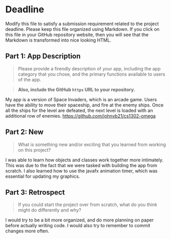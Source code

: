 # Deadline

Modify this file to satisfy a submission requirement related to the project
deadline. Please keep this file organized using Markdown. If you click on
this file in your GitHub repository website, then you will see that the
Markdown is transformed into nice looking HTML.

## Part 1: App Description

> Please provide a firendly description of your app, including the app
> category that you chose, and the primary functions available to users
> of the app.

> **Also, include the GitHub `https` URL to your repository.**

My app is a version of Space Invaders, which is an arcade game. Users have the ability to
move their spaceship, and fire at the enemy ships. Once all the ships for the level are defeated, the next level is loaded with
an additional row of enemies.
https://github.com/johnvb21/cs1302-omega

## Part 2: New

> What is something new and/or exciting that you learned from working
> on this project?

I was able to learn how objects and classes work together more intimately.
This was due to the fact that we were tasked with building the app from scratch.
I also learned how to use the javafx animation timer, which was essential for updating my graphics.

## Part 3: Retrospect

> If you could start the project over from scratch, what do
> you think might do differently and why?

I would try to be a bit more organized, and do more planning on paper before actually writing code.
I would also try to remember to commit changes more often.
